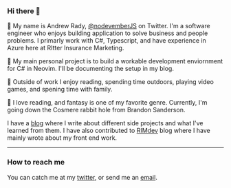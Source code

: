 ### Hi there 👋

:rocket: My name is Andrew Rady, [@nodevemberJS](https://twitter.com/nodevemberJS) on Twitter. I'm a software engineer who enjoys building application to solve business and people problems.
I primarly work with C#, Typescript, and have experience in Azure here at RItter Insurance Marketing. 

:microscope: My main personal project is to build a workable development enviornment for C# in Neovim. I'll be documenting the setup in my blog.

:palm_tree: Outside of work I enjoy reading, spending time outdoors, playing video games, and spening time with family. 

:book: I love reading, and fantasy is one of my favorite genre. Currently, I'm going down the Cosmere rabbit hole from Brandon Sanderson.

I have a [blog](https://andrewrady.github.io/) where I write about different side projects and what I've learned from them. 
I have also contributed to [RIMdev](https://rimdev.io/authors/andrew-rady/) blog where I have mainly wrote about my front end work.

<hr>

### How to reach me
You can catch me at my [twitter](https://twitter.com/nodevemberJS), or send me an [email](andrew.arsoftware@gmail.com).
